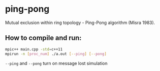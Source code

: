 ping-pong
=========

Mutual exclusion within ring topology - Ping-Pong algorithm (Misra 1983).


How to compile and run:
-----------------------
```bash
mpic++ main.cpp -std=c++11
mpirun -n [proc_num] ./a.out [--ping] [--pong]
```


`--ping` and `--pong` turn on message lost simulation

